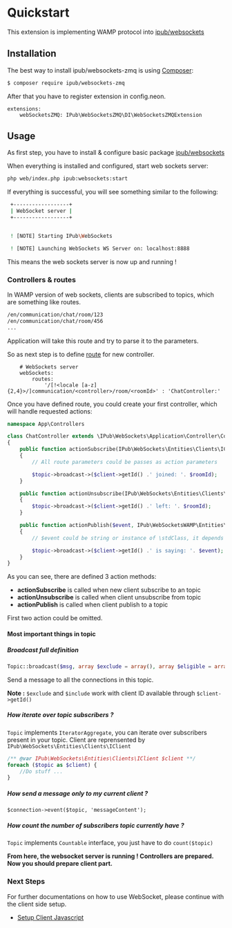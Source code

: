 # Quickstart

This extension is implementing WAMP protocol into [ipub/websockets](https://github.com/iPublikuj/websockets) 

## Installation

The best way to install ipub/websockets-zmq is using  [Composer](http://getcomposer.org/):

```sh
$ composer require ipub/websockets-zmq
```

After that you have to register extension in config.neon.

```neon
extensions:
	webSocketsZMQ: IPub\WebSocketsZMQ\DI\WebSocketsZMQExtension
```

## Usage

As first step, you have to install & configure basic package [ipub/websockets](https://github.com/iPublikuj/websockets)

When everything is installed and configured, start web sockets server:

```sh
php web/index.php ipub:websockets:start
```

If everything is successful, you will see something similar to the following:

```sh
 +------------------+
 | WebSocket server |
 +------------------+


 ! [NOTE] Starting IPub\WebSockets

 ! [NOTE] Launching WebSockets WS Server on: localhost:8888
```

This means the web sockets server is now up and running ! 

### Controllers & routes

In WAMP version of web sockets, clients are subscribed to topics, which are something like routes.

```bash
/en/communication/chat/room/123
/en/communication/chat/room/456
...
```

Application will take this route and try to parse it to the parameters.

So as next step is to define [route](https://github.com/iPublikuj/websockets/blob/master/docs/en/index.md#define-routes) for new controller.

```neon
    # WebSockets server
    webSockets:
        routes:
            '/[!<locale [a-z]{2,4}>/]communication/<controller>/room/<roomId>' : 'ChatController:'
```

Once you have defined route, you could create your first controller, which will handle requested actions:

```php
namespace App\Controllers

class ChatController extends \IPub\WebSockets\Application\Controller\Controller
{
    public function actionSubscribe(IPub\WebSockets\Entities\Clients\IClient $client, IPub\WebSocketsWAMP\Entities\Topics\ITopic $topic, int $roomId)
    {
        // All route parameters could be passes as action parameters

        $topic->broadcast->($client->getId() .' joined: '. $roomId);
    }

    public function actionUnsubscribe(IPub\WebSockets\Entities\Clients\IClient $client, IPub\WebSocketsWAMP\Entities\Topics\ITopic $topic, int $roomId)
    {
        $topic->broadcast->($client->getId() .' left: '. $roomId);
    }

    public function actionPublish($event, IPub\WebSocketsWAMP\Entities\Topics\ITopic $topic, IPub\WebSockets\Entities\Clients\IClient $client)
    {
        // $event could be string or instance of \stdClass, it depends on what your client send to the server

        $topic->broadcast->($client->getId() .' is saying: '. $event);
    }
}
```

As you can see, there are defined 3 action methods:

* **actionSubscribe** is called when new client subscribe to an topic
* **actionUnsubscribe** is called when client unsubscribe from topic
* **actionPublish** is called when client publish to a topic

First two action could be omitted. 

#### Most important things in topic

##### Broadcast full definition

```php
Topic::broadcast($msg, array $exclude = array(), array $eligible = array());
```

Send a message to all the connections in this topic.

**Note :** `$exclude` and `$include` work with client ID available through `$client->getId()`

##### How iterate over topic subscribers ?

`Topic` implements `IteratorAggregate`, you can iterate over subscribers present in your topic. Client are reprensented by `IPub\WebSockets\Entities\Clients\IClient`

```php
/** @var IPub\WebSockets\Entities\Clients\IClient $client **/
foreach ($topic as $client) {
    //Do stuff ...
}
```

##### How send a message only to my current client ?

`$connection->event($topic, 'messageContent');`

##### How count the number of subscribers topic currently have ?

`Topic` implements `Countable` interface, you just have to do `count($topic)`

**From here, the websocket server is running ! Controllers are prepared. Now you should prepare client part.**

### Next Steps

For further documentations on how to use WebSocket, please continue with the client side setup.

* [Setup Client Javascript](https://github.com/iPublikuj/websockets-wamp/blob/master/public/readme.md)
